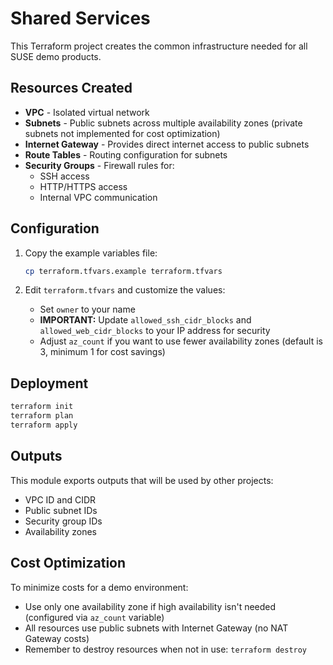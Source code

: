 # Shared Services

This Terraform project creates the common infrastructure needed for all SUSE demo products.

## Resources Created

- **VPC** - Isolated virtual network
- **Subnets** - Public subnets across multiple availability zones (private subnets not implemented for cost optimization)
- **Internet Gateway** - Provides direct internet access to public subnets
- **Route Tables** - Routing configuration for subnets
- **Security Groups** - Firewall rules for:
  - SSH access
  - HTTP/HTTPS access
  - Internal VPC communication

## Configuration

1. Copy the example variables file:
   ```bash
   cp terraform.tfvars.example terraform.tfvars
   ```

2. Edit `terraform.tfvars` and customize the values:
   - Set `owner` to your name
   - **IMPORTANT:** Update `allowed_ssh_cidr_blocks` and `allowed_web_cidr_blocks` to your IP address for security
   - Adjust `az_count` if you want to use fewer availability zones (default is 3, minimum 1 for cost savings)

## Deployment

```bash
terraform init
terraform plan
terraform apply
```

## Outputs

This module exports outputs that will be used by other projects:
- VPC ID and CIDR
- Public subnet IDs
- Security group IDs
- Availability zones

## Cost Optimization

To minimize costs for a demo environment:
- Use only one availability zone if high availability isn't needed (configured via `az_count` variable)
- All resources use public subnets with Internet Gateway (no NAT Gateway costs)
- Remember to destroy resources when not in use: `terraform destroy`
